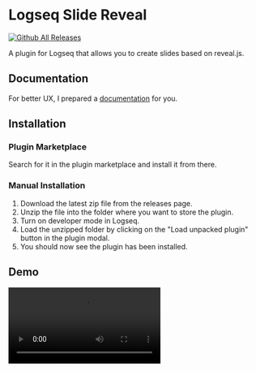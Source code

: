 # Logseq Slide Reveal

[![Github All Releases](https://img.shields.io/github/downloads/vipzhicheng/logseq-plugin-slide-reveal/total.svg)](https://github.com/vipzhicheng/logseq-plugin-slide-reveal/releases)

A plugin for Logseq that allows you to create slides based on reveal.js.

## Documentation

For better UX, I prepared a [documentation](https://www.vipzhicheng.com/logseq-plugin-slide-reveal/) for you.

## Installation

### Plugin Marketplace

Search for it in the plugin marketplace and install it from there.

### Manual Installation

1. Download the latest zip file from the releases page.
1. Unzip the file into the folder where you want to store the plugin.
1. Turn on developer mode in Logseq.
1. Load the unzipped folder by clicking on the "Load unpacked plugin" button in the plugin modal.
1. You should now see the plugin has been installed.

## Demo

<video controls="controls" src="./assets/screencast/demo.mp4" />

## Improvements

If you have any ideas or suggestions, please feel free to open an issue.
